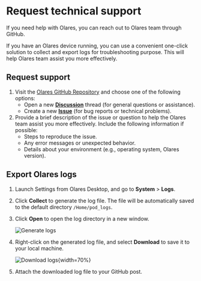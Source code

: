 # Request technical support

If you need help with Olares, you can reach out to Olares team through GitHub. 

If you have an Olares device running, you can use a convenient one-click solution to collect and export logs for troubleshooting purpose. This will help Olares team assist you more effectively.

## Request support
1. Visit the [Olares GitHub Repository](https://github.com/beclab/Olares) and choose one of the following options:
    - Open a new **[Discussion](https://github.com/beclab/Olares/discussions/new?category=q-a)** thread (for general questions or assistance).
    - Create a new **[Issue](https://github.com/beclab/Olares/issues/new)** (for bug reports or technical problems).
2. Provide a brief description of the issue or question to help the Olares team assist you more effectively. Include the following information if possible:
    - Steps to reproduce the issue.
    - Any error messages or unexpected behavior.
    - Details about your environment (e.g., operating system, Olares version).

## Export Olares logs
1. Launch Settings from Olares Desktop, and go to **System** > **Logs**.
2. Click **Collect** to generate the log file. The file will be automatically saved to the default directory `/Home/pod_logs`.
3. Click **Open** to open the log directory in a new window.

   ![Generate logs](/images/manual/generate-logs.png#bordered)
4. Right-click on the generated log file, and select **Download** to save it to your local machine.

   ![Download logs](/images/manual/download-logs.png#bordered){width=70%}
5. Attach the downloaded log file to your GitHub post.

